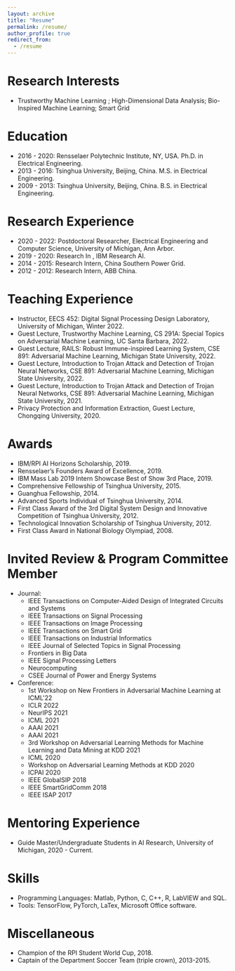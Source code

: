 ```yaml
---
layout: archive
title: "Resume"
permalink: /resume/
author_profile: true
redirect_from:
  - /resume
---
```




**Research Interests**
======
* Trustworthy Machine Learning ; High-Dimensional Data Analysis; Bio-Inspired Machine Learning; Smart Grid

**Education**
======
* 2016 - 2020: Rensselaer Polytechnic Institute, NY, USA. Ph.D. in Electrical Engineering.
* 2013 - 2016: Tsinghua University, Beijing, China. M.S. in Electrical Engineering.
* 2009 - 2013: Tsinghua University, Beijing, China. B.S. in Electrical Engineering.

**Research Experience**
======
* 2020 - 2022:     Postdoctoral Researcher, Electrical Engineering and Computer Science, University of Michigan, Ann Arbor.
* 2019 - 2020:        Research In , IBM Research AI.
* 2014 - 2015:        Research Intern, China Southern Power Grid.
* 2012 - 2012:        Research Intern, ABB China.

**Teaching Experience**
======
* Instructor, EECS 452: Digital Signal Processing Design Laboratory, University of Michigan, Winter 2022.
* Guest Lecture, Trustworthy Machine Learning, CS 291A: Special Topics on Adversarial Machine Learning, UC Santa Barbara, 2022.
* Guest Lecture, RAILS: Robust Immune-inspired Learning System, CSE 891: Adversarial Machine Learning, Michigan State University, 2022.
* Guest Lecture, Introduction to Trojan Attack and Detection of Trojan Neural Networks, CSE 891: Adversarial Machine Learning, Michigan State University, 2022.
* Guest Lecture, Introduction to Trojan Attack and Detection of Trojan Neural Networks, CSE 891: Adversarial Machine Learning, Michigan State University, 2021.
* Privacy Protection and Information Extraction, Guest Lecture, Chongqing University, 2020.

**Awards**
======
* IBM/RPI AI Horizons Scholarship, 2019.
* Rensselaer’s Founders Award of Excellence, 2019.
* IBM Mass Lab 2019 Intern Showcase Best of Show 3rd Place, 2019.
* Comprehensive Fellowship of Tsinghua University, 2015.
* Guanghua Fellowship, 2014.
* Advanced Sports Individual of Tsinghua University, 2014.
* First Class Award of the 3rd Digital System Design and Innovative Competition of Tsinghua University, 2012.
* Technological Innovation Scholarship of Tsinghua University, 2012.
* First Class Award in National Biology Olympiad, 2008.

**Invited Review & Program Committee Member**
======
* Journal:
    * IEEE Transactions on Computer-Aided Design of Integrated Circuits and Systems
    * IEEE Transactions on Signal Processing
    * IEEE Transactions on Image Processing
    * IEEE Transactions on Smart Grid
    * IEEE Transactions on Industrial Informatics
    * IEEE Journal of Selected Topics in Signal Processing
    * Frontiers in Big Data
    * IEEE Signal Processing Letters
    * Neurocomputing
    * CSEE Journal of Power and Energy Systems
* Conference:
    * 1st Workshop on New Frontiers in Adversarial Machine Learning at ICML'22
    * ICLR 2022
    * NeurIPS 2021
    * ICML 2021
    * AAAI 2021
    * AAAI 2021
    * 3rd Workshop on Adversarial Learning Methods for Machine Learning and Data Mining at KDD 2021
    * ICML 2020
    * Workshop on Adversarial Learning Methods at KDD 2020
    * ICPAI 2020
    * IEEE GlobalSIP 2018
    * IEEE SmartGridComm 2018
    * IEEE ISAP 2017

**Mentoring Experience**
======
* Guide Master/Undergraduate Students in AI Research, University of Michigan, 2020 - Current.

**Skills**
======
* Programming Languages:  Matlab, Python, C, C++, R, LabVIEW and SQL.
* Tools: TensorFlow, PyTorch, LaTex, Microsoft Office software.

**Miscellaneous**
======
* Champion of the RPI Student World Cup, 2018.
* Captain of the Department Soccer Team (triple crown), 2013-2015.

<!--
**Selected Courses**
======
* Xidian University

Programming in C Language, Advanced Mathematics, Linear Algebra, Probability Theory and Statistics, General Physics, MATLAB language, Fundamentals of Circuit Analysis, Field Theory and Complex Variable Function, Signal and System, Fundamentals of Analog Electronic Technology, Digital Circuit and Logic Design, Fundamentals of Software Technique, Computational Methods, Discrete Mathematics, Stochastic Signal Processing, Principles of Communication, Digital Image Processing, Computer Network, Fundamentals of Internet Technique Application, Digital Signal Processing

* University of Pennsylvania

Digital Communication, Digital Signal Processing, Introduction to Networks and Protocols, Introduction to Optimization Theory, Linear System Theory, Networked System, Random Processes and Optimum Estimation, Wireless Sensor Network

* Rensselaer Polytechnic Institute

Analysis of Algorithms, Compressed Sensing and Its Applications, Computational Optimization, Deep Learning (Audit), Machine Learning From Data (Audit), Mathematical Analysis, Nonlinear Programming

* Coursera (Audit)

Data Science Specialization: The Data Scientist’s Toolbox, R Programming, Getting and Cleaning Data, Exploratory Data Analysis, Reproducible Research, Statistical Inference, Regression Models, Practical Machine Learning, Developing Data Products

Deep Learning Specialization: Neural Networks and Deep Learning, Improving Deep Neural Networks: Hyperparameter tuning, Regularization and Optimization, Structuring Machine Learning Projects
-->

<!-- 
**Advisor**
======
[Meng Wang](https://ecse.rpi.edu/~wang/)  
Assistant Professor  
Rensselaer Polytechnic Institute  
Email: wangm7 (you can make the "at") rpi (dot) edu
-->
